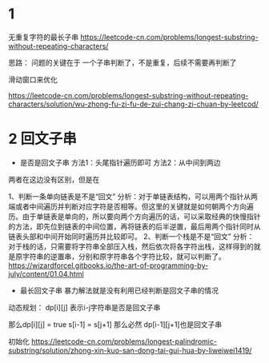 # 1
无重复字符的最长子串
https://leetcode-cn.com/problems/longest-substring-without-repeating-characters/

思路：
问题的关键在于
一个子串判断了，不是重复，后续不需要再判断了

滑动窗口来优化


https://leetcode-cn.com/problems/longest-substring-without-repeating-characters/solution/wu-zhong-fu-zi-fu-de-zui-chang-zi-chuan-by-leetcod/


# 2 回文子串
 - 是否是回文子串
  方法1：头尾指针遍历即可
  方法2：从中间到两边
  
  两者在这边没有区别，但是在
  
  1、判断一条单向链表是不是“回文”
  分析：对于单链表结构，可以用两个指针从两端或者中间遍历并判断对应字符是否相等。但这里的关键就是如何朝两个方向遍历。由于单链表是单向的，所以要向两个方向遍历的话，可以采取经典的快慢指针的方法，即先位到链表的中间位置，再将链表的后半逆置，最后用两个指针同时从链表头部和中间开始同时遍历并比较即可。
  2、判断一个栈是不是“回文”
  分析：对于栈的话，只需要将字符串全部压入栈，然后依次将各字符出栈，这样得到的就是原字符串的逆置串，分别和原字符串各个字符比较，就可以判断了。
https://wizardforcel.gitbooks.io/the-art-of-programming-by-july/content/01.04.html


- 最长回文子串
暴力解法就是没有利用已经判断是回文子串的情况

动态规划：
dp[i][j] 表示i-j字符串是否是回文子串

那么dp[i][j] = true
s[i-1] = s[j+1] 那么必然 dp[i-1][j+1]也是回文子串

初始化
https://leetcode-cn.com/problems/longest-palindromic-substring/solution/zhong-xin-kuo-san-dong-tai-gui-hua-by-liweiwei1419/
